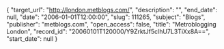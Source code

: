 {
  "target_url": "http://london.metblogs.com/", 
  "description": "", 
  "end_date": null, 
  "date": "2006-01-01T12:00:00", 
  "slug": 111265, 
  "subject": "Blogs", 
  "publisher": "metblogs.com", 
  "open_access": false, 
  "title": "Metroblogging London", 
  "record_id": "20060101T120000/Y9ZrktJf5clhU7L3TiXx8A==", 
  "start_date": null
}

